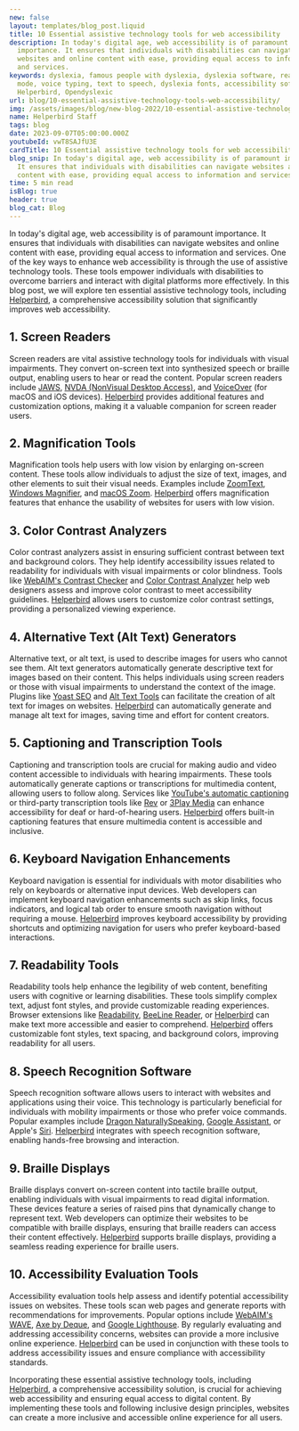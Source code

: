 ```yaml
---
new: false
layout: templates/blog_post.liquid
title: 10 Essential assistive technology tools for web accessibility
description: In today's digital age, web accessibility is of paramount
  importance. It ensures that individuals with disabilities can navigate
  websites and online content with ease, providing equal access to information
  and services.
keywords: dyslexia, famous people with dyslexia, dyslexia software, reading
  mode, voice typing, text to speech, dyslexia fonts, accessibility software,
  Helperbird, Opendyslexic
url: blog/10-essential-assistive-technology-tools-web-accessibility/
img: /assets/images/blog/new-blog-2022/10-essential-assistive-technology-tools.png
name: Helperbird Staff
tags: blog
date: 2023-09-07T05:00:00.000Z
youtubeId: vwT8SAJfU3E
cardTitle: 10 Essential assistive technology tools for web accessibility
blog_snip: In today's digital age, web accessibility is of paramount importance.
  It ensures that individuals with disabilities can navigate websites and online
  content with ease, providing equal access to information and services.
time: 5 min read
isBlog: true
header: true
blog_cat: Blog
---
```




In today's digital age, web accessibility is of paramount importance. It ensures that individuals with disabilities can navigate websites and online content with ease, providing equal access to information and services. One of the key ways to enhance web accessibility is through the use of assistive technology tools. These tools empower individuals with disabilities to overcome barriers and interact with digital platforms more effectively. In this blog post, we will explore ten essential assistive technology tools, including [Helperbird](https://www.helperbird.com/), a comprehensive accessibility solution that significantly improves web accessibility.

## 1. Screen Readers

Screen readers are vital assistive technology tools for individuals with visual impairments. They convert on-screen text into synthesized speech or braille output, enabling users to hear or read the content. Popular screen readers include [JAWS](https://www.freedomscientific.com/products/software/jaws/), [NVDA (NonVisual Desktop Access)](https://www.nvaccess.org/), and [VoiceOver](https://www.apple.com/accessibility/mac/vision/) (for macOS and iOS devices). [Helperbird](https://www.helperbird.com/) provides additional features and customization options, making it a valuable companion for screen reader users.

## 2. Magnification Tools

Magnification tools help users with low vision by enlarging on-screen content. These tools allow individuals to adjust the size of text, images, and other elements to suit their visual needs. Examples include [ZoomText](https://www.zoomtext.com/), [Windows Magnifier](https://support.microsoft.com/windows/magnify-your-screen-82e36d06-9ec3-5ba9-6d63-3f9a8b2c3cc4), and [macOS Zoom](https://support.apple.com/guide/mac-help/zoom-the-screen-mh14155/mac). [Helperbird](https://www.helperbird.com/) offers magnification features that enhance the usability of websites for users with low vision.

## 3. Color Contrast Analyzers

Color contrast analyzers assist in ensuring sufficient contrast between text and background colors. They help identify accessibility issues related to readability for individuals with visual impairments or color blindness. Tools like [WebAIM's Contrast Checker](https://webaim.org/resources/contrastchecker/) and [Color Contrast Analyzer](https://www.paciellogroup.com/resources/contrastanalyser/) help web designers assess and improve color contrast to meet accessibility guidelines. [Helperbird](https://www.helperbird.com/) allows users to customize color contrast settings, providing a personalized viewing experience.

## 4. Alternative Text (Alt Text) Generators

Alternative text, or alt text, is used to describe images for users who cannot see them. Alt text generators automatically generate descriptive text for images based on their content. This helps individuals using screen readers or those with visual impairments to understand the context of the image. Plugins like [Yoast SEO](https://yoast.com/wordpress/plugins/seo/) and [Alt Text Tools](https://www.alt-text-tools.com/) can facilitate the creation of alt text for images on websites. [Helperbird](https://www.helperbird.com/) can automatically generate and manage alt text for images, saving time and effort for content creators.

## 5. Captioning and Transcription Tools

Captioning and transcription tools are crucial for making audio and video content accessible to individuals with hearing impairments. These tools automatically generate captions or transcriptions for multimedia content, allowing users to follow along. Services like [YouTube's automatic captioning](https://support.google.com/youtube/answer/2734796?hl=en) or third-party transcription tools like [Rev](https://www.rev.com/) or [3Play Media](https://www.3playmedia.com/) can enhance accessibility for deaf or hard-of-hearing users. [Helperbird](https://www.helperbird.com/) offers built-in captioning features that ensure multimedia content is accessible and inclusive.

## 6. Keyboard Navigation Enhancements

Keyboard navigation is essential for individuals with motor disabilities who rely on keyboards or alternative input devices. Web developers can implement keyboard navigation enhancements such as skip links, focus indicators, and logical tab order to ensure smooth navigation without requiring a mouse. [Helperbird](https://www.helperbird.com/features/shortcuts/) improves keyboard accessibility by providing shortcuts and optimizing navigation for users who prefer keyboard-based interactions.

## 7. Readability Tools

Readability tools help enhance the legibility of web content, benefiting users with cognitive or learning disabilities. These tools simplify complex text, adjust font styles, and provide customizable reading experiences. Browser extensions like [Readability](https://www.readability.com/), [BeeLine Reader](https://www.beelinereader.com/), or [Helperbird](https://www.helperbird.com/features/) can make text more accessible and easier to comprehend. [Helperbird](https://www.helperbird.com/) offers customizable font styles, text spacing, and background colors, improving readability for all users.

## 8. Speech Recognition Software

Speech recognition software allows users to interact with websites and applications using their voice. This technology is particularly beneficial for individuals with mobility impairments or those who prefer voice commands. Popular examples include [Dragon NaturallySpeaking](https://www.nuance.com/dragon.html), [Google Assistant](https://assistant.google.com/), or Apple's [Siri](https://www.apple.com/siri/). [Helperbird](https://www.helperbird.com/) integrates with speech recognition software, enabling hands-free browsing and interaction.

## 9. Braille Displays

Braille displays convert on-screen content into tactile braille output, enabling individuals with visual impairments to read digital information. These devices feature a series of raised pins that dynamically change to represent text. Web developers can optimize their websites to be compatible with braille displays, ensuring that braille readers can access their content effectively. [Helperbird](https://www.helperbird.com/) supports braille displays, providing a seamless reading experience for braille users.

## 10. Accessibility Evaluation Tools

Accessibility evaluation tools help assess and identify potential accessibility issues on websites. These tools scan web pages and generate reports with recommendations for improvements. Popular options include [WebAIM's WAVE](https://wave.webaim.org/), [Axe by Deque](https://www.deque.com/axe/), and [Google Lighthouse](https://developers.google.com/web/tools/lighthouse). By regularly evaluating and addressing accessibility concerns, websites can provide a more inclusive online experience. [Helperbird](https://www.helperbird.com/) can be used in conjunction with these tools to address accessibility issues and ensure compliance with accessibility standards.

Incorporating these essential assistive technology tools, including [Helperbird](https://www.helperbird.com/), a comprehensive accessibility solution, is crucial for achieving web accessibility and ensuring equal access to digital content. By implementing these tools and following inclusive design principles, websites can create a more inclusive and accessible online experience for all users.
